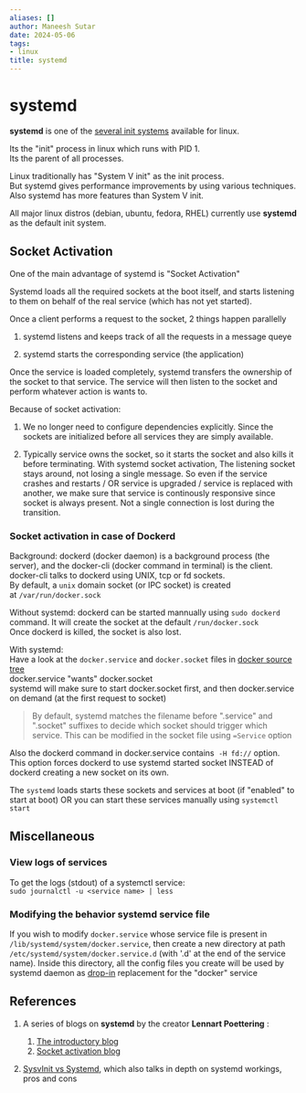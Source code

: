 ```yaml
---
aliases: []
author: Maneesh Sutar
date: 2024-05-06
tags:
- linux
title: systemd
---
```


# systemd

**systemd** is one of the [several init systems](https://wiki.gentoo.org/wiki/Comparison_of_init_systems) available for linux.

Its the "init" process in linux which runs with PID 1.  
Its the parent of all processes.

Linux traditionally has "System V init" as the init process.  
But systemd gives performance improvements by using various techniques. Also systemd has more features than System V init.

All major linux distros (debian, ubuntu, fedora, RHEL) currently use **systemd** as the default init system.

## Socket Activation

One of the main advantage of systemd is "Socket Activation"

Systemd loads all the required sockets at the boot itself, and starts listening to them on behalf of the real service (which has not yet started).

Once a client performs a request to the socket, 2 things happen parallelly

1. systemd listens and keeps track of all the requests in a message queye

1. systemd starts the corresponding service (the application)

Once the service is loaded completely, systemd transfers the ownership of the socket to that service. The service will then listen to the socket and perform whatever action is wants to.

Because of socket activation:

1. We no longer need to configure dependencies explicitly. Since the sockets are initialized before all services they are simply available.

1. Typically service owns the socket, so it starts the socket and also kills it before terminating. With systemd socket activation, The listening socket stays around, not losing a single message. So even if the service crashes and restarts / OR service is upgraded / service is replaced with another, we make sure that service is continously responsive since socket is always present. Not a single connection is lost during the transition.

### Socket activation in case of Dockerd

Background: dockerd (docker daemon) is a background process (the server), and the docker-cli (docker command in terminal) is the client.  
docker-cli talks to dockerd using UNIX, tcp or fd sockets.  
By default, a `unix` domain socket (or IPC socket) is created at `/var/run/docker.sock`

Without systemd: dockerd can be started mannually using `sudo dockerd`  command. It will create the socket at the default `/run/docker.sock`  
Once dockerd is killed, the socket is also lost.

With systemd:  
Have a look at the `docker.service` and `docker.socket` files in [docker source tree](https://github.com/moby/moby/tree/master/contrib/init/systemd)  
docker.service "wants" docker.socket  
systemd will make sure to start docker.socket first, and then docker.service on demand (at the first request to socket)

 > 
 > By default, systemd matches the filename before ".service" and ".socket" suffixes to decide which socket should trigger which service. This can be modified in the socket file using `=Service` option

Also the dockerd command in docker.service contains  `-H fd://` option. This option forces dockerd to use systemd started socket INSTEAD of dockerd creating a new socket on its own.

The `systemd` loads starts these sockets and services at boot (if "enabled" to start at boot) OR you can start these services manually using `systemctl start`

## Miscellaneous

### View logs of services

To get the logs (stdout) of a systemctl service:  
`sudo journalctl -u <service name> | less`

### Modifying the behavior systemd service file

If you wish to modify `docker.service` whose service file is present in `/lib/systemd/system/docker.service`, then create a new directory at path `/etc/systemd/system/docker.service.d` (with '.d' at the end of the service name). Inside this directory, all the config files you create will be used by systemd daemon as [drop-in](https://stackoverflow.com/questions/59842743/what-is-a-drop-in-file-what-is-a-drop-in-directory-how-to-edit-systemd-service) replacement for the "docker" service

## References

1. A series of blogs on **systemd** by the creator **Lennart Poettering** :
   
   1. [The introductory blog](https://0pointer.de/blog/projects/systemd.html)
   1. [Socket activation blog](https://0pointer.de/blog/projects/socket-activation.html)
1. [SysvInit vs Systemd](https://youtu.be/Fz8Ldw-s8_Q), which also talks in depth on systemd workings, pros and cons
